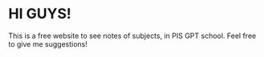 # HI GUYS!

This is a free website to see notes of subjects, in PIS GPT school.
          Feel free to give me suggestions!
